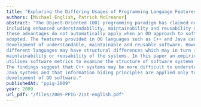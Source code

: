 ```yaml
---
title: "Exploring the Differing Usages of Programming Language Features in Systems Developed in C++ and Java"
authors: [Michael English, Patrick McCreanor]
abstract: "The Object-Oriented (OO) programming paradigm has claimed numerous advantages,
including enhanced understandability, maintainability and reusability of OO software. However,
these advantages do not automatically apply when an OO approach to software development is
adopted. The features provided in OO languages such as C++ and Java can help to facilitate the
development of understandable, maintainable and reusable software. However, systems built from
different languages may have structural differences which may in turn impact the understandability,
maintainability or reusability of the systems. In this paper an empirical study is presented which
utilises software metrics to examine the structure of software systems written in C++ and Java.
The findings suggest that C++ systems may be more difficult to understand or maintain than
Java systems and that information hiding principles are applied only to a limited extent in the
development of OO software."
publishedAt: "ppig-2009"
year: 2009
url_pdf: "/files/2009-PPIG-21st-english.pdf"
---
```

